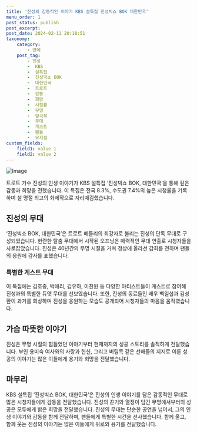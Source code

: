 ```yaml
---
title: '진성의 감동적인 이야기 KBS 설특집 진성빅쇼 BOK 대한민국'
menu_order: 1
post_status: publish
post_excerpt: 
post_date: 2024-02-11 20:18:51
taxonomy:
    category:
        - 연예
    post_tag:
        - 진성
        -  KBS
        -  설특집
        -  진성빅쇼 BOK
        -  대한민국
        -  트로트
        -  감동
        -  희망
        -  시청률
        -  무명
        -  암극복
        -  무대
        -  게스트
        -  팬들
        -  뮤지컬
custom_fields:
    field1: value 1
    field2: value 2
---
```


![Image](https://mimgnews.pstatic.net/image/112/2024/02/11/202402110758515173948_20240211080128_01_20240211080501276.jpg?type=w540)

트로트 가수 진성의 인생 이야기가 KBS 설특집 ‘진성빅쇼 BOK, 대한민국’을 통해 깊은 감동과 희망을 전했습니다. 이 특집은 전국 8.3%, 수도권 7.4%의 높은 시청률을 기록하며 설 명절 최고의 화제작으로 자리매김했습니다. 
## 진성의 무대
‘진성빅쇼 BOK, 대한민국’은 트로트 메들리의 최강자로 불리는 진성의 단독 무대로 구성되었습니다. 현란한 탈춤 무대에서 시작된 오프닝은 매력적인 무대 연출로 시청자들을 사로잡았습니다. 진성은 40년간의 무명 시절을 거쳐 정상에 올라선 감회를 전하며 팬들의 응원에 감사를 표했습니다.
### 특별한 게스트 무대
이 특집에는 김호중, 박애리, 김유하, 이찬원 등 다양한 아티스트들이 게스트로 참여해 진성과의 특별한 듀엣 무대를 선보였습니다. 또한, 진성의 동료들인 배우 백일섭과 김성환이 과거를 회상하며 진성을 응원하는 모습도 공개되어 시청자들의 마음을 움직였습니다.
## 가슴 따뜻한 이야기
진성은 무명 시절의 힘들었던 이야기부터 현재까지의 성공 스토리를 솔직하게 전달했습니다. 부인 용미숙 여사와의 사랑과 헌신, 그리고 버팀목 같은 선배들의 지지로 이룬 성공의 이야기는 많은 이들에게 용기와 희망을 전달했습니다.
## 마무리
KBS 설특집 ‘진성빅쇼 BOK, 대한민국’은 진성의 인생 이야기를 담은 감동적인 무대로 많은 시청자들에게 감동을 전달했습니다. 진성의 끈기와 열정이 담긴 무명에서부터의 성공은 모두에게 밝은 희망을 전달했습니다.
진성의 무대는 단순한 공연을 넘어서, 그의 인생 이야기와 감동을 함께 전달하며, 팬들에게 특별한 시간을 선사했습니다. 함께 울고, 함께 웃는 진성의 이야기는 많은 이들에게 위로와 용기를 전달했습니다.
